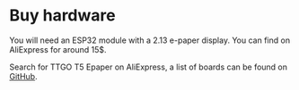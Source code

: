 # Buy hardware

You will need an ESP32 module with a 2.13 e-paper display. You can find on AliExpress for around 15$.

Search for TTGO T5 Epaper on AliExpress, a list of boards can be found on [GitHub](https://github.com/lewisxhe/TTGO-EPaper-Series).
